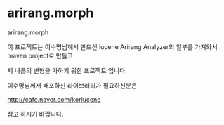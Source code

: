 arirang.morph
=============

arirang.morph

이 프로젝트는 이수명님꼐서 만드신 lucene Arirang Analyzer의 일부를 가져와서 maven project로 만들고 

제 나름의 변형을 가하기 위한 프로젝트 입니다. 

이수명님께서 배포하신 라이브러리가 필요하신분은 

http://cafe.naver.com/korlucene 

참고 하시기 바랍니다. 

